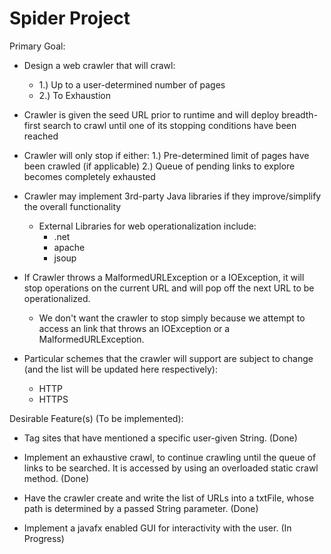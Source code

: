 # Spider Project

Primary Goal:

- Design a web crawler that will crawl:
  - 1.) Up to a user-determined number of pages
  - 2.) To Exhaustion

- Crawler is given the seed URL prior to runtime and will deploy breadth-first search to crawl until one of its stopping conditions have been reached

- Crawler will only stop if either:
    1.) Pre-determined limit of pages have been crawled (if applicable)
    2.) Queue of pending links to explore becomes completely exhausted

- Crawler may implement 3rd-party Java libraries if they improve/simplify the overall functionality
  - External Libraries for web operationalization include:
    - .net
    - apache
    - jsoup

- If Crawler throws a MalformedURLException or a IOException, it will stop operations on the current URL and will pop off the next URL to be operationalized.
  - We don't want the crawler to stop simply because we attempt to access an link that throws an IOException or a MalformedURLException.

- Particular schemes that the crawler will support are subject to change (and the list will be updated here respectively):
  - HTTP
  - HTTPS


Desirable Feature(s) (To be implemented):

- Tag sites that have mentioned a specific user-given String. (Done)

- Implement an exhaustive crawl, to continue crawling until the queue of links to be searched. It is accessed by using an overloaded static crawl method. (Done)

- Have the crawler create and write the list of URLs into a txtFile, whose path is determined by a passed String parameter. (Done)

- Implement a javafx enabled GUI for interactivity with the user. (In Progress)
